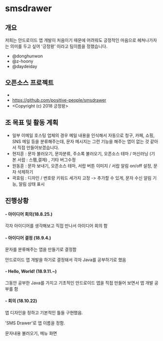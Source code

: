 # smsdrawer
## 개요

 저희는 안드로이드 앱 개발이 처음이기 때문에 어려워도 긍정적인 마음으로 헤쳐나가자는 의미를 두고 싶어 '긍정왕' 이라고 팀이름을 정했습니다. 

- @donghunwon
- @z-hoony
- @daydeiday

## 오픈소스 프로젝트 

- <SMS Drawer>
- <https://github.com/positive-people/smsdrawer>
- <Copyright (c) 2018 긍정왕>

## 조 목표 및 활동 계획

- 일부 이메일 호스팅 업체의 경우 메일 내용을 인식해서 자동으로 청구, 카페, 쇼핑, SNS 메일 등을 분류해주는데, 문자 메시지는 그런 기능을 해주는 앱이 없는 것 같아서 직접 만들어보겠습니다.
 - 현지훈 : 문자 불러오기, 문자분류, 주소록 불러오기, 오픈소스 테마 / 머신러닝 (기본 서랍 : 스팸,결제) , 기타 버그수정
 - 원동훈 : 문자 보내기, 오픈소스 테마, 서랍 버튼 이미지 /  서랍 알림 on/off 설정, 문자 삭제하기
 - 곽효림 : 디자인 / 번호랑 키워드 세가지 고정 -> 추가할 수 있게,  문자 수신 알림 기능, 알림 상태 표시




## 진행상황

#### - 아이디어 회의(18.8.25.)

각자 아이디어를 생각해보고 직접 만나서 아이디어 회의 함

#### - 아이디어 결정 (18.9.4.)

문자를 분류해주는 앱을 만들기로 결정함

안드로이드 앱 개발을 하기로 결정돼서 각자 Java를 공부하기로 했음

#### - Hello, World! (18.9.11.~)

그동안 공부한 Java를 가지고 기초적인 안드로이드 앱을 직접 만들어 보면서 앱 개발 공부를 함

#### - 회의 (18.10.22)

앱 디자인을 정하고 기본적인 틀들 구현했음.

'SMS Drawer'로 앱 이름을 정함.

문자내용 불러오기, 메뉴 화면
